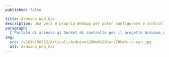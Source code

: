 ```yaml
---
published: false

title: Arduino_Web_Car
description: Una vera e propria WebApp per poter configurare e controllare con facilità la propria macchinina "Arduino_Web_Car".
paragraph:
  ['Portale di accesso al Socket di controllo per il progetto Arduino_web_car.<br>', 'Collegati al Server, accendi la tua macchinina e sarai pronto a guidare da oltre oceano!']
img:
  src: /v1636156852/Articoli/Arduino%20Web%20Car/70kmh-rc-car.jpg
  alt: Arduino_Web_Car
---
```

